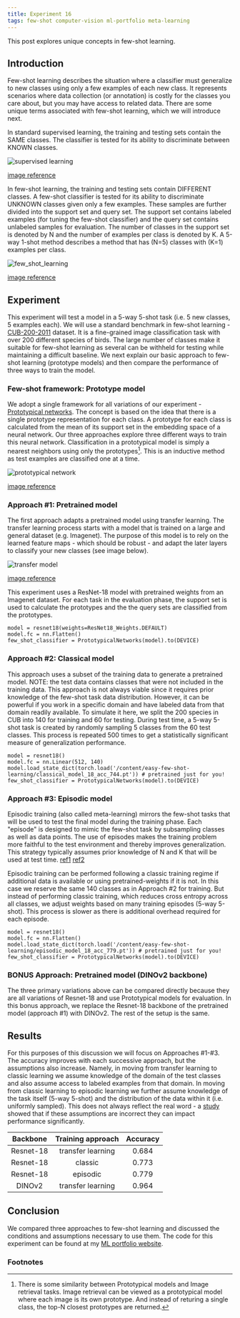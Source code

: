 ```yaml
---
title: Experiment 16
tags: few-shot computer-vision ml-portfolio meta-learning
---
```


This post explores unique concepts in few-shot learning.

## Introduction

Few-shot learning describes the situation where a classifier must generalize to new classes using only a few examples of each new class. It represents scenarios where data collection (or annotation) is costly for the classes you care about, but you may have access to related data. There are some unique terms associated with few-shot learning, which we will introduce next.

In standard supervised learning, the training and testing sets contain the SAME classes. The classifier is tested for its ability to discriminate between KNOWN classes.

![supervised learning](/assets/images/supervised_learning.PNG "supervised learning")

[image reference](https://ieeexplore.ieee.org/document/10287966)

In few-shot learning, the training and testing sets contain DIFFERENT classes. A few-shot classifier is tested for its ability to discriminate UNKNOWN classes given only a few examples. These samples are further divided into the support set and query set. The support set contains labeled examples (for tuning the few-shot classifier) and the query set contains unlabeled samples for evaluation. The number of classes in the support set is denoted by N and the number of examples per class is denoted by K. A 5-way 1-shot method describes a method that has (N=5) classes with (K=1) examples per class.

![few_shot_learning](/assets/images/few_shot_learning.PNG "few_shot_learning")

[image reference](https://ieeexplore.ieee.org/document/10287966)

## Experiment

This experiment will test a model in a 5-way 5-shot task (i.e. 5 new classes, 5 examples each). We will use a standard benchmark in few-shot learning -  [CUB-200-2011](https://www.vision.caltech.edu/datasets/cub_200_2011/) dataset. It is a fine-grained image classification task with over 200 different species of birds. The large number of classes make it suitable for few-shot learning as several can be withheld for testing while maintaining a difficult baseline. We next explain our basic approach to few-shot learning (prototype models) and then compare the performance of three ways to train the model.

### Few-shot framework: Prototype model

We adopt a single framework for all variations of our experiment - [Prototypical networks](https://arxiv.org/abs/1703.05175). The concept is based on the idea that there is a single prototype representation for each class. A prototype for each class is calculated from the mean of its support set in the embedding space of a neural network. Our three approaches explore three different ways to train this neural network. Classification in a prototypical model is simply a nearest neighbors using only the prototypes[^1]. This is an inductive method as test examples are classified one at a time.

![prototypical network](/assets/images/prototypical_network.jpeg "prototypical network")

[image reference](https://www.sciencedirect.com/science/article/abs/pii/S0925231221001818)


### Approach #1: Pretrained model

The first approach adapts a pretrained model using transfer learning. The transfer learning process starts with a model that is trained on a large and general dataset (e.g. Imagenet). The purpose of this model is to rely on the learned feature maps - which should be robust - and adapt the later layers to classify your new classes (see image below). 

![transfer model](/assets/images/transfer_learning.png "transfer model")

[image reference](https://www.nature.com/articles/s41598-024-54923-y)

This experiment uses a ResNet-18 model with pretrained weights from an Imagenet dataset. For each task in the evaluation phase, the support set is used to calculate the prototypes and the the query sets are classified from the prototypes.

```
model = resnet18(weights=ResNet18_Weights.DEFAULT)
model.fc = nn.Flatten()
few_shot_classifier = PrototypicalNetworks(model).to(DEVICE)
```

### Approach #2: Classical model

This approach uses a subset of the training data to generate a pretrained model. NOTE: the test data contains classes that were not included in the training data. This approach is not always viable since it requires prior knowledge of the few-shot task data distribution. However, it can be powerful if you work in a specific domain and have labeled data from that domain readily available. To simulate it here, we split the 200 species in CUB into 140 for training and 60 for testing. During test time, a 5-way 5-shot task is created by randomly sampling 5 classes from the 60 test classes. This process is repeated 500 times to get a statistically significant measure of generalization performance.

```
model = resnet18()
model.fc = nn.Linear(512, 140)
model.load_state_dict(torch.load('/content/easy-few-shot-learning/classical_model_18_acc_744.pt')) # pretrained just for you!
few_shot_classifier = PrototypicalNetworks(model).to(DEVICE)
```

### Approach #3: Episodic model

Episodic training (also called meta-learning) mirrors the few-shot tasks that will be used to test the final model during the training phase. Each "episode" is designed to mimic the few-shot task by subsampling classes as well as data points. The use of episodes makes the training problem more faithful to the test environment and thereby improves generalization. This strategy typically assumes prior knowledge of N and K that will be used at test time. [ref1](https://arxiv.org/pdf/2204.11181) [ref2](https://arxiv.org/pdf/1703.05175)

Episodic training can be performed following a classic training regime if additional data is available or using pretrained-weights if it is not. In this case we reserve the same 140 classes as in Approach #2 for training. But instead of performing classic training, which reduces cross entropy across all classes, we adjust weights based on many training episodes (5-way 5-shot). This process is slower as there is additional overhead required for each episode.

```
model = resnet18()
model.fc = nn.Flatten()
model.load_state_dict(torch.load('/content/easy-few-shot-learning/episodic_model_18_acc_779.pt')) # pretrained just for you!
few_shot_classifier = PrototypicalNetworks(model).to(DEVICE)
```

### BONUS Approach: Pretrained model (DINOv2 backbone)

The three primary variations above can be compared directly because they are all variations of Resnet-18 and use Prototypical models for evaluation. In this bonus approach, we replace the Resnet-18 backbone of the pretrained model (approach #1) with DINOv2. The rest of the setup is the same. 

## Results

For this purposes of this discussion we will focus on Approaches #1-#3. The accuracy improves with each successive approach, but the assumptions also increase. Namely, in moving from transfer learning to classic learning we assume knowledge of the domain of the test classes and also assume access to labeled examples from that domain. In moving from classic learning to episodic learning we further assume knowledge of the task itself (5-way 5-shot) and the distribution of the data within it (i.e. uniformly sampled). This does not always reflect the real word - a [study](https://arxiv.org/abs/2204.11181) showed that if these assumptions are incorrect they can impact performance significantly. 

|  Backbone | Training approach | Accuracy |
|:---------:|:-----------------:|:--------:|
| Resnet-18 | transfer learning |   0.684  |
| Resnet-18 |      classic      |   0.773  |
| Resnet-18 |      episodic     |   0.779  |
|   DINOv2  | transfer learning |   0.964  |


## Conclusion

We compared three approaches to few-shot learning and discussed the conditions and assumptions necessary to use them. The code for this experiment can be found at my [ML portfolio website](https://github.com/dlfelps/ml_portfolio).

### Footnotes

[^1]: There is some similarity between Prototypical models and Image retrieval tasks. Image retrieval can be viewed as a prototypical model where each image is its own prototype. And instead of returing a single class, the top-N closest prototypes are returned.

 